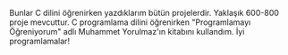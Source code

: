 Bunlar C dilini öğrenirken yazdıklarım bütün projelerdir. Yaklaşık 600-800 proje mevcuttur. C programlama dilini öğrenirken "Programlamayı Öğreniyorum" adlı Muhammet Yorulmaz'ın kitabını kullandım. İyi programlamalar!
